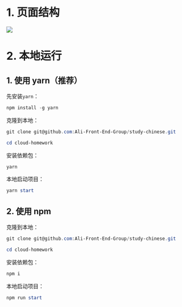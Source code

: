 # 1. 页面结构

![](https://cdn.jsdelivr.net/gh/lzxjack/cdn/img/20211119093946.png)

# 2. 本地运行

## 1. 使用 yarn（推荐）

先安装`yarn`：

```powershell
npm install -g yarn
```

克隆到本地：

```powershell
git clone git@github.com:Ali-Front-End-Group/study-chinese.git

cd cloud-homework
```

安装依赖包：

```powershell
yarn
```

本地启动项目：

```powershell
yarn start
```

## 2. 使用 npm

克隆到本地：

```powershell
git clone git@github.com:Ali-Front-End-Group/study-chinese.git

cd cloud-homework
```

安装依赖包：

```powershell
npm i
```

本地启动项目：

```powershell
npm run start
```
